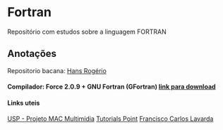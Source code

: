 # Fortran
Repositório com estudos sobre a linguagem FORTRAN

## Anotações
Repositorio bacana: [Hans Rogério](https://github.com/zrhans/Fortran)

#### Compilador: Force 2.0.9 + GNU Fortran (GFortran) [link para download](http://force.lepsch.com/p/download.html)

#### Links uteis
[USP - Projeto MAC Multimídia](https://www.ime.usp.br/~macmulti/exercicios/inteiros/)
[Tutorials Point](https://www.tutorialspoint.com/fortran/fortran_loops.htm)
[Francisco Carlos Lavarda](http://wwwp.fc.unesp.br/~lavarda/fc1/apo/fort_09.htm)


